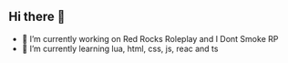 ## Hi there 👋

<!--
**bigvvs/bigvvs** is a ✨ _special_ ✨ repository because its `README.md` (this file) appears on your GitHub profile.
-->

- 🔭 I’m currently working on Red Rocks Roleplay and I Dont Smoke RP
- 🌱 I’m currently learning lua, html, css, js, reac and ts
